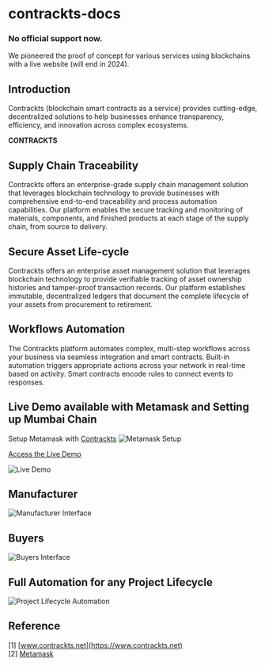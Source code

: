 # contrackts-docs

### No official support now.

We pioneered the proof of concept for various services using blockchains with a live website (will end in 2024). 

## Introduction
Contrackts (blockchain smart contracts as a service) provides cutting-edge, decentralized solutions to help businesses enhance transparency, efficiency, and innovation across complex ecosystems.

**CONTRACKTS**  

## Supply Chain Traceability
Contrackts offers an enterprise-grade supply chain management solution that leverages blockchain technology to provide businesses with comprehensive end-to-end traceability and process automation capabilities. Our platform enables the secure tracking and monitoring of materials, components, and finished products at each stage of the supply chain, from source to delivery.

## Secure Asset Life-cycle
Contrackts offers an enterprise asset management solution that leverages blockchain technology to provide verifiable tracking of asset ownership histories and tamper-proof transaction records. Our platform establishes immutable, decentralized ledgers that document the complete lifecycle of your assets from procurement to retirement.


## Workflows Automation
The Contrackts platform automates complex, multi-step workflows across your business via seamless integration and smart contracts. Built-in automation triggers appropriate actions across your network in real-time based on activity. Smart contracts encode rules to connect events to responses.

## Live Demo available with Metamask and Setting up Mumbai Chain

Setup Metamask with [Contrackts](https://www.contrackts.net/)
![Metamask Setup](https://github.com/PandiaJason/contrackts-docs/assets/100123063/e09f72ec-94af-4f41-be66-71a5d22ae1df)

[Access the Live Demo](https://app.contrackts.net/)

![Live Demo](https://github.com/PandiaJason/contrackts-docs/assets/100123063/ece9711a-7da6-4e39-8d76-a0403abe4df3)

## Manufacturer
![Manufacturer Interface](https://github.com/PandiaJason/contrackts-docs/assets/100123063/ac6c5c92-c8c3-4c2a-95d2-505a52478f95)

## Buyers
![Buyers Interface](https://github.com/PandiaJason/contrackts-docs/assets/100123063/6293b9eb-04e8-4eea-a4ce-640ba91e7d70)

## Full Automation for any Project Lifecycle
![Project Lifecycle Automation](https://github.com/PandiaJason/contrackts-docs/assets/100123063/8dff7b2d-6b79-45eb-acd9-acae09523c8f)

## Reference
[1] [www.contrackts.net](https://www.contrackts.net)  
[2] [Metamask](https://metamask.io/)

